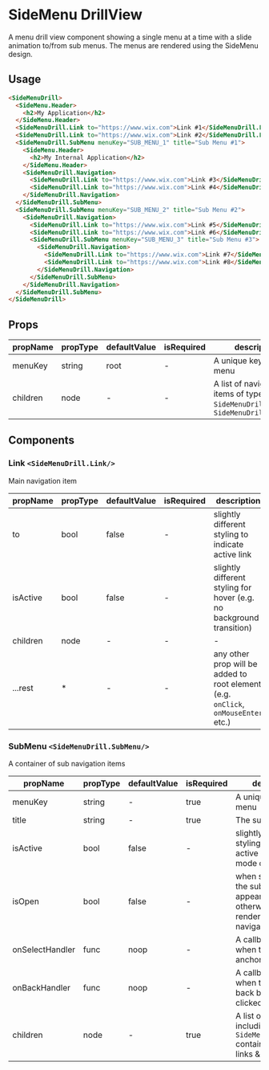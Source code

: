 # SideMenu DrillView

A menu drill view component showing a single menu at a time with a slide animation to/from sub menus.
The menus are rendered using the SideMenu design.


## Usage

```html
<SideMenuDrill>
  <SideMenu.Header>
    <h2>My Application</h2>
  </SideMenu.Header>
  <SideMenuDrill.Link to="https://www.wix.com">Link #1</SideMenuDrill.Link>
  <SideMenuDrill.Link to="https://www.wix.com">Link #2</SideMenuDrill.Link>
  <SideMenuDrill.SubMenu menuKey="SUB_MENU_1" title="Sub Menu #1">
    <SideMenu.Header>
      <h2>My Internal Application</h2>
    </SideMenu.Header>
    <SideMenuDrill.Navigation>
      <SideMenuDrill.Link to="https://www.wix.com">Link #3</SideMenuDrill.Link>
      <SideMenuDrill.Link to="https://www.wix.com">Link #4</SideMenuDrill.Link>
    </SideMenuDrill.Navigation>
  </SideMenuDrill.SubMenu>
  <SideMenuDrill.SubMenu menuKey="SUB_MENU_2" title="Sub Menu #2">
    <SideMenuDrill.Navigation>
      <SideMenuDrill.Link to="https://www.wix.com">Link #5</SideMenuDrill.Link>
      <SideMenuDrill.Link to="https://www.wix.com">Link #6</SideMenuDrill.Link>
      <SideMenuDrill.SubMenu menuKey="SUB_MENU_3" title="Sub Menu #3">
        <SideMenuDrill.Navigation>
          <SideMenuDrill.Link to="https://www.wix.com">Link #7</SideMenuDrill.Link>
          <SideMenuDrill.Link to="https://www.wix.com">Link #8</SideMenuDrill.Link>
        </SideMenuDrill.Navigation>
      </SideMenuDrill.SubMenu>
    </SideMenuDrill.Navigation>
  </SideMenuDrill.SubMenu>
</SideMenuDrill>
```

## Props

| propName          | propType | defaultValue | isRequired | description                                                                        |
| -                 | -        | -            | -          | -                                                                                  |
| menuKey           | string   | root         | -          | A unique key for the menu                                                          |
| children          | node     | -            | -          | A list of navigation items of types `SideMenuDrill.Link`, `SideMenuDrill.SubMenu`  |

## Components

### Link `<SideMenuDrill.Link/>`

Main navigation item

| propName          | propType | defaultValue | isRequired | description                                                                        |
| -                 | -        | -            | -          | -                                                                                  |
| to                | bool     | false        | -          | slightly different styling to indicate active link                                 |
| isActive          | bool     | false        | -          | slightly different styling for hover (e.g. no background transition)               |
| children          | node     | -            | -          | -                                                                                  |
| ...rest           | *        | -            | -          | any other prop will be added to root element (e.g. `onClick`, `onMouseEnter` etc.) |

### SubMenu `<SideMenuDrill.SubMenu/>`

A container of sub navigation items

| propName          | propType | defaultValue | isRequired | description                                                                                             |
| -                 | -        | -            | -          | -                                                                                                       |
| menuKey           | string   | -            | true       | A unique key for the menu                                                                               |
| title             | string   | -            | true       | The sub menu's title                                                                                    |
| isActive          | bool     | false        | -          | slightly different styling to indicate active link (closed mode only)                                   |
| isOpen            | bool     | false        | -          | when set to `false` the sub menu will appear like a `Link`, otherwise it will render the sub navigation |
| onSelectHandler   | func     | noop         | -          | A callback to call when the sub menu anchor is clicked                                                  |
| onBackHandler     | func     | noop         | -          | A callback to call when the sub menu back button is clicked                                             |
| children          | node     | -            | true       | A list of child nodes including `SideMenu.Navigation` containing more links & sub menus                 |